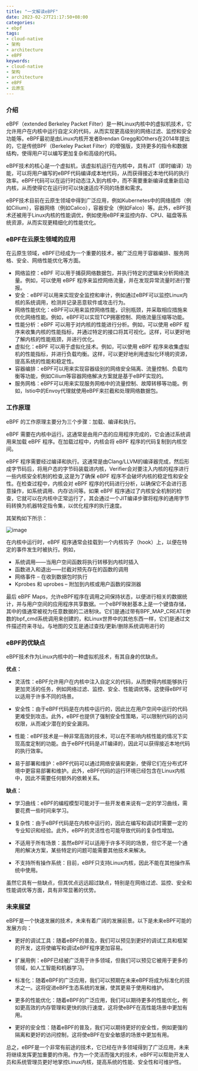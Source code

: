 ```yaml
---
title: "一文解读eBPF"
date: 2023-02-27T21:17:50+08:00
categories:
- ebpf
tags:
- cloud-native
- 架构
- architecture
- eBPF
keywords:
- cloud-native
- 架构
- architecture
- eBPF
- 云原生
---
```


### 介绍

eBPF（extended Berkeley Packet Filter）是一种Linux内核中的虚拟机技术，它允许用户在内核中运行自定义的代码，从而实现更高级别的网络过滤、监控和安全功能等。eBPF最初是由Linux内核开发者Brendan Gregg和Others在2014年提出的，它是传统BPF（Berkeley Packet Filter）的增强版，支持更多的指令和数据结构，使得用户可以编写更加复杂和高级的代码。

eBPF技术的核心是一个虚拟机，该虚拟机运行在内核中，具有JIT（即时编译）功能，可以将用户编写的eBPF代码编译成本地代码，从而获得接近本地代码的执行效率。eBPF代码可以在运行时动态注入到内核中，而不需要重新编译或重新启动内核，从而使得它在运行时可以快速适应不同的场景和需求。

<!--more-->

eBPF技术目前在云原生领域中得到广泛应用，例如Kubernetes中的网络插件（例如Cilium），容器网络（例如Calico），容器安全（例如Falco）等。此外，eBPF技术还被用于Linux内核的性能调优，例如使用eBPF来监控内存、CPU、磁盘等系统资源，从而实现更精细化的性能优化。

### eBPF在云原生领域的应用

在云原生领域，eBPF已经成为一个重要的技术，被广泛应用于容器编排、服务网格、安全、网络性能优化等方面。

- 网络监控：eBPF 可以用于捕获网络数据包，并执行特定的逻辑来分析网络流量。例如，可以使用 eBPF 程序来监控网络流量，并在发现异常流量时进行警报。
- 安全：eBPF可以用来实现安全监控和审计，例如通过eBPF可以监控Linux内核的系统调用，检测并记录恶意软件或攻击行为。
- 网络性能优化：eBPF可以用来监控网络性能，识别瓶颈，并采取相应措施来优化网络性能。例如，eBPF可以实现TCP拥塞控制、网络流量压缩等功能。
- 性能分析：eBPF 可以用于对内核的性能进行分析。例如，可以使用 eBPF 程序来收集内核的性能指标，并通过特定的接口将其可视化。这样，可以更好地了解内核的性能瓶颈，并进行优化。
- 虚拟化：eBPF 可以用于虚拟化技术。例如，可以使用 eBPF 程序来收集虚拟机的性能指标，并进行负载均衡。这样，可以更好地利用虚拟化环境的资源，提高系统的性能和稳定性。
- 容器编排：eBPF可以用来实现容器级别的网络安全隔离、流量控制、负载均衡等功能，例如Cilium等容器网络解决方案就是基于eBPF实现的。
- 服务网格：eBPF可以用来实现服务网格中的流量控制、故障转移等功能。例如，Istio中的Envoy代理就使用eBPF来拦截和处理网络数据包。


### 工作原理

eBPF 的工作原理主要分为三个步骤：加载、编译和执行。

eBPF 需要在内核中运行。这通常是由用户态的应用程序完成的，它会通过系统调用来加载 eBPF 程序。在加载过程中，内核会将 eBPF 程序的代码复制到内核空间。

eBPF 程序需要经过编译和执行。这通常是由Clang/LLVM的编译器完成，然后形成字节码后，将用户态的字节码装载进内核，Verifier会对要注入内核的程序进行一些内核安全机制的检查,这是为了确保 eBPF 程序不会破坏内核的稳定性和安全性。在检查过程中，内核会对 eBPF 程序的代码进行分析，以确保它不会进行恶意操作，如系统调用、内存访问等。如果 eBPF 程序通过了内核安全机制的检查，它就可以在内核中正常运行了，其会通过一个JIT编译步骤将程序的通用字节码转换为机器特定指令集，以优化程序的执行速度。

其架构如下所示：

![image](https://imgopt.infoq.com/fit-in/1200x2400/filters:quality(80)/filters:no_upscale()/articles/gentle-linux-ebpf-introduction/en/resources/52image003-1619704397592.jpg)

在内核中运行时，eBPF 程序通常会挂载到一个内核钩子（hook）上，以便在特定的事件发生时被执行。例如，

- 系统调用——当用户空间函数将执行转移到内核时插入
- 函数进入和退出——拦截对预先存在的函数的调用
- 网络事件 – 在收到数据包时执行
- Kprobes 和 uprobes – 附加到内核或用户函数的探测器

最后 eBPF Maps，允许eBPF程序在调用之间保持状态，以便进行相关的数据统计，并与用户空间的应用程序共享数据。一个eBPF映射基本上是一个键值存储，其中的值通常被视为任意数据的二进制块。它们是通过带有BPF_MAP_CREATE参数的bpf_cmd系统调用来创建的，和Linux世界中的其他东西一样，它们是通过文件描述符来寻址。与地图的交互是通过查找/更新/删除系统调用进行的

### eBPF的优缺点

eBPF技术作为Linux内核中的一种虚拟机技术，有其自身的优缺点。

**优点：**

- 灵活性：eBPF允许用户在内核中注入自定义的代码，从而使得内核能够执行更加灵活的任务，例如网络过滤、监控、安全、性能调优等。这使得eBPF可以适用于许多不同的场景。

- 安全性：由于eBPF代码是在内核中运行的，因此比在用户空间中运行的代码更难受到攻击。此外，eBPF也提供了强制安全性策略，可以限制代码的访问权限，从而减少潜在的安全漏洞。

- 性能：eBPF技术是一种非常高效的技术，可以在不影响内核性能的情况下实现高度定制的功能。由于eBPF代码是JIT编译的，因此可以获得接近本地代码的执行效率。

- 易于部署和维护：eBPF代码可以通过网络安装和更新，使得它们在分布式环境中更容易部署和维护。此外，eBPF代码的运行环境已经包含在Linux内核中，因此不需要任何额外的依赖关系。

**缺点：**

- 学习曲线：eBPF的编程模型可能对于一些开发者来说有一定的学习曲线，需要花费一些时间来学习。

- 复杂性：由于eBPF代码是在内核中运行的，因此在编写和调试时需要一定的专业知识和经验。此外，eBPF的灵活性也可能导致代码的复杂性增加。

- 不适用于所有场景：虽然eBPF可以适用于许多不同的场景，但它不是一个通用的解决方案，某些特定的问题可能需要其他技术来解决。

- 不支持所有操作系统：目前，eBPF只支持Linux内核，因此不能在其他操作系统中使用。

虽然它具有一些缺点，但其优点远远超过缺点，特别是在网络过滤、监控、安全和性能调优等方面，具有非常显著的优势。

### 未来展望

eBPF是一个快速发展的技术，未来有着广阔的发展前景。以下是未来eBPF可能的发展方向：

- 更好的调试工具：随着eBPF的普及，我们可以预见到更好的调试工具和框架的开发，这将使编写和调试eBPF程序更加容易。

- 扩展用例：eBPF已经被广泛用于许多领域，但我们可以预见它被用于更多的领域，如人工智能和机器学习。

- 标准化：随着eBPF的广泛应用，我们可以预期在未来eBPF将成为标准化的技术之一。这将促进eBPF生态系统的发展，使其更易于使用和维护。

- 更多的性能优化：随着eBPF的广泛应用，我们可以期待更多的性能优化，例如更高效的内存管理和更快的执行速度，这将使eBPF在高性能场景中更加有用。

- 更好的安全性：随着eBPF的普及，我们可以期待更好的安全性，例如更强的隔离和更好的访问控制，这将使eBPF在安全敏感的场景中更加有用。

总之，eBPF是一个非常有前途的技术，它已经在许多领域得到了广泛应用，未来将继续发挥更加重要的作用。作为一个灵活而强大的技术，eBPF可以帮助开发人员和系统管理员更好地掌控Linux内核，提高系统的性能、安全性和可维护性。
